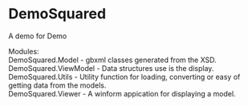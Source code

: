 # DemoSquared

A demo for Demo

Modules:  
DemoSquared.Model - gbxml classes generated from the XSD.  
DemoSquared.ViewModel - Data structures use is the display.  
DemoSquared.Utils - Utility function for loading, converting or easy of getting data from the models.  
DemoSquared.Viewer - A winform appication  for displaying a model.  

